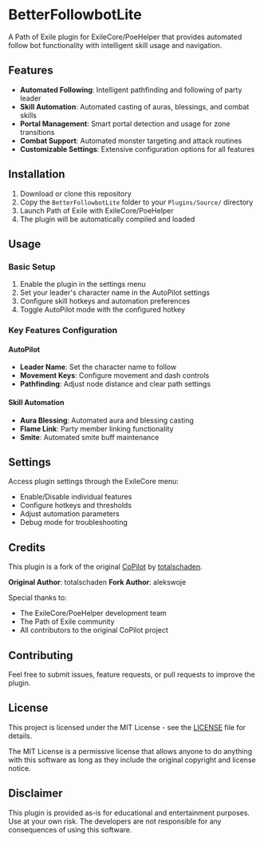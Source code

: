 # BetterFollowbotLite

A Path of Exile plugin for ExileCore/PoeHelper that provides automated follow bot functionality with intelligent skill usage and navigation.

## Features

- **Automated Following**: Intelligent pathfinding and following of party leader
- **Skill Automation**: Automated casting of auras, blessings, and combat skills
- **Portal Management**: Smart portal detection and usage for zone transitions
- **Combat Support**: Automated monster targeting and attack routines
- **Customizable Settings**: Extensive configuration options for all features

## Installation

1. Download or clone this repository
2. Copy the `BetterFollowbotLite` folder to your `Plugins/Source/` directory
3. Launch Path of Exile with ExileCore/PoeHelper
4. The plugin will be automatically compiled and loaded

## Usage

### Basic Setup
1. Enable the plugin in the settings menu
2. Set your leader's character name in the AutoPilot settings
3. Configure skill hotkeys and automation preferences
4. Toggle AutoPilot mode with the configured hotkey

### Key Features Configuration

#### AutoPilot
- **Leader Name**: Set the character name to follow
- **Movement Keys**: Configure movement and dash controls
- **Pathfinding**: Adjust node distance and clear path settings

#### Skill Automation
- **Aura Blessing**: Automated aura and blessing casting
- **Flame Link**: Party member linking functionality
- **Smite**: Automated smite buff maintenance

## Settings

Access plugin settings through the ExileCore menu:
- Enable/Disable individual features
- Configure hotkeys and thresholds
- Adjust automation parameters
- Debug mode for troubleshooting

## Credits

This plugin is a fork of the original [CoPilot](https://github.com/totalschaden/copilot) by [totalschaden](https://github.com/totalschaden).

**Original Author**: totalschaden
**Fork Author**: alekswoje

Special thanks to:
- The ExileCore/PoeHelper development team
- The Path of Exile community
- All contributors to the original CoPilot project

## Contributing

Feel free to submit issues, feature requests, or pull requests to improve the plugin.

## License

This project is licensed under the MIT License - see the [LICENSE](LICENSE) file for details.

The MIT License is a permissive license that allows anyone to do anything with this software as long as they include the original copyright and license notice.

## Disclaimer

This plugin is provided as-is for educational and entertainment purposes. Use at your own risk. The developers are not responsible for any consequences of using this software.
